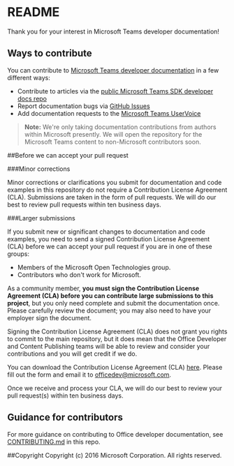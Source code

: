 ﻿# README

Thank you for your interest in Microsoft Teams developer documentation!

## Ways to contribute

You can contribute to [Microsoft Teams developer documentation](https://msdn.microsoft.com/en-us/microsoft-teams/) in a  few different ways:

* Contribute to articles via the [public Microsoft Teams SDK developer docs repo](https://github.com/OfficeDev/microsoft-teams-docs) 
* Report documentation bugs via [GitHub Issues](https://github.com/OfficeDev/office-content/issues)
* Add documentation requests to the [Microsoft Teams UserVoice](https://aka.ms/microsoftteamsplatformsuggestions)

>**Note:** We're only taking documentation contributions from authors within Microsoft presently. We will open the repository for the Microsoft Teams content to non-Microsoft contributors soon.

##Before we can accept your pull request

###Minor corrections

Minor corrections or clarifications you submit for documentation and code examples in this repository do not require a Contribution License Agreement (CLA). Submissions are taken in the form of pull requests. We will do our best to review pull requests within ten business days.

###Larger submissions

If you submit new or significant changes to documentation and code examples, you need to send a signed Contribution License Agreement (CLA) before we can accept your pull request if you are in one of these groups:

* Members of the Microsoft Open Technologies group.
* Contributors who don't work for Microsoft.

As a community member, **you must sign the Contribution License Agreement (CLA) before you can contribute large submissions to this project**, but you only need complete and submit the documentation once. Please carefully review the document; you may also need to have your employer sign the document.

Signing the Contribution License Agreement (CLA) does not grant you rights to commit to the main repository, but it does mean that the Office Developer and Content Publishing teams will be able to review and consider your contributions and you will get credit if we do.

You can download the Contribution License Agreement (CLA) [here](https://github.com/OfficeDev/office-content/raw/master/Contribution%20License%20Agreement.pdf). Please fill out the form and email it to [officedev@microsoft.com](mailto:officedev@microsoft.com).

Once we receive and process your CLA, we will do our best to review your pull request(s) within ten business days.

## Guidance for contributors
For more guidance on contributing to Office developer documentation, see [CONTRIBUTING.md](https://github.com/OfficeDev/microsoft-teams-docs/blob/master/CONTRIBUTING.md) in this repo. 


##Copyright
Copyright (c) 2016 Microsoft Corporation. All rights reserved.

